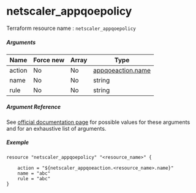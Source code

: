 # netscaler_appqoepolicy

Terraform resource name : ```netscaler_appqoepolicy```

##### Arguments

| Name | Force new | Array | Type |
|----|----|----|----|
|action|No|No|[appqoeaction.name](/doc/resources/appqoeaction.md)|
|name|No|No|string|
|rule|No|No|string|

##### Argument Reference

See [official documentation page](https://developer-docs.citrix.com/projects/netscaler-nitro-api/en/11.0/configuration/appqoe/appqoepolicy/appqoepolicy/) for possible values for these arguments and for an exhaustive list of arguments.

##### Exemple

```
resource "netscaler_appqoepolicy" "<resource_name>" {

    action = "${netscaler_appqoeaction.<resource_name>.name}"
    name = "abc"
    rule = "abc"
}
```

